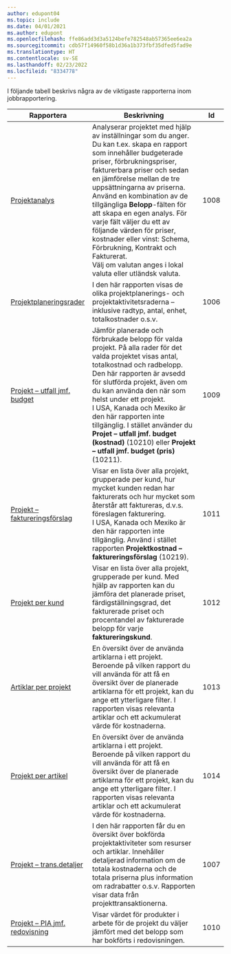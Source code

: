```yaml
---
author: edupont04
ms.topic: include
ms.date: 04/01/2021
ms.author: edupont
ms.openlocfilehash: ffe86add3d3a5124befe782548ab57365ee6ea2a
ms.sourcegitcommit: cdb57f14960f58b1d36a1b373fbf35dfed5fad9e
ms.translationtype: HT
ms.contentlocale: sv-SE
ms.lasthandoff: 02/23/2022
ms.locfileid: "8334778"
---
```

I följande tabell beskrivs några av de viktigaste rapporterna inom jobbrapportering.

| Rapportera | Beskrivning | Id | 
|---------|---------|---------|
| [Projektanalys](https://businesscentral.dynamics.com?report=1008)|Analyserar projektet med hjälp av inställningar som du anger. Du kan t.ex. skapa en rapport som innehåller budgeterade priser, förbrukningspriser, fakturerbara priser och sedan en jämförelse mellan de tre uppsättningarna av priserna.<br>Använd en kombination av de tillgängliga **Belopp**-fälten för att skapa en egen analys. För varje fält väljer du ett av följande värden för priser, kostnader eller vinst: Schema, Förbrukning, Kontrakt och Fakturerat. <br>Välj om valutan anges i lokal valuta eller utländsk valuta. |1008|
| [Projektplaneringsrader](https://businesscentral.dynamics.com?report=1006) |I den här rapporten visas de olika projektplanerings- och projektaktivitetsraderna – inklusive radtyp, antal, enhet, totalkostnader o.s.v.|1006|
| [Projekt – utfall jmf. budget](https://businesscentral.dynamics.com?report=1009)|Jämför planerade och förbrukade belopp för valda projekt. På alla rader för det valda projektet visas antal, totalkostnad och radbelopp. <br>Den här rapporten är avsedd för slutförda projekt, även om du kan använda den när som helst under ett projekt.<br>I USA, Kanada och Mexiko är den här rapporten inte tillgänglig. I stället använder du **Projet – utfall jmf. budget (kostnad)** (10210) eller **Projekt – utfall jmf. budget (pris)** (10211).|1009|
| [Projekt – faktureringsförslag](https://businesscentral.dynamics.com?report=1011)|Visar en lista över alla projekt, grupperade per kund, hur mycket kunden redan har fakturerats och hur mycket som återstår att faktureras, d.v.s. föreslagen fakturering. <br>I USA, Kanada och Mexiko är den här rapporten inte tillgänglig. Använd i stället rapporten **Projektkostnad – faktureringsförslag** (10219).|1011|
| [Projekt per kund](https://businesscentral.dynamics.com?report=1012)|Visar en lista över alla projekt, grupperade per kund. Med hjälp av rapporten kan du jämföra det planerade priset, färdigställningsgrad, det fakturerade priset och procentandel av fakturerade belopp för varje **faktureringskund**.|1012|
| [Artiklar per projekt](https://businesscentral.dynamics.com?report=1013)|En översikt över de använda artiklarna i ett projekt. Beroende på vilken rapport du vill använda för att få en översikt över de planerade artiklarna för ett projekt, kan du ange ett ytterligare filter. I rapporten visas relevanta artiklar och ett ackumulerat värde för kostnaderna.|1013|
| [Projekt per artikel](https://businesscentral.dynamics.com?report=1014) |En översikt över de använda artiklarna i ett projekt. Beroende på vilken rapport du vill använda för att få en översikt över de planerade artiklarna för ett projekt, kan du ange ett ytterligare filter. I rapporten visas relevanta artiklar och ett ackumulerat värde för kostnaderna.|1014|
| [Projekt – trans.detaljer](https://businesscentral.dynamics.com?report=1007) |I den här rapporten får du en översikt över bokförda projektaktiviteter som resurser och artiklar. Innehåller detaljerad information om de totala kostnaderna och de totala priserna plus information om radrabatter o.s.v. Rapporten visar data från projekttransaktionerna.|1007|
| [Projekt – PIA jmf. redovisning](https://businesscentral.dynamics.com?report=1010) |Visar värdet för produkter i arbete för de projekt du väljer jämfört med det belopp som har bokförts i redovisningen.|1010|